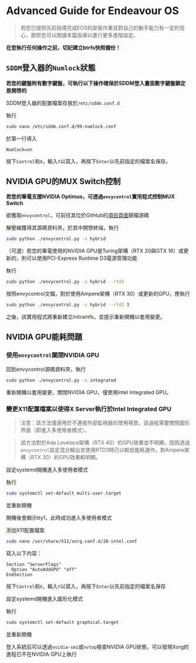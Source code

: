 # Advanced Guide for Endeavour OS
>若您已按照先前指導完成EOS的安裝作業且對自己的動手能力有一定的信心，那麽您可以閲讀本篇指導以進行更多進階設定。

**在您執行任何操作之前，切記建立btrfs快照備份！**

## `SDDM`登入器的`Numlock`狀態
**若您的鍵盤附有數字鍵盤，可執行以下操作確保於SDDM登入畫面數字鍵盤鎖定是開啓的**

SDDM登入器的配置檔案存放於`/etc/sddm.conf.d`

執行
```sh
sudo nano /etc/sddm.conf.d/99-numlock.conf
```

於第一行填入
```
Numlock=on
```

按下`Control`和`X`，輸入`Y`以寫入，再按下`Enter`以先前指定的檔案名保存。

## NVIDIA GPU的MUX Switch控制
**若您的筆電支援NVIDIA Optimus，可透過`envycontrol`實用程式控制MUX Switch**

欲獲取`envycontrol`，可前往其位於*GitHub*的[項目頁面](https://github.com/bayasdev/envycontrol)歸檔源碼

解壓縮獲得其源碼資料夾，於其中開啓終端，執行
```sh
sudo python ./envycontrol.py -s hybrid
```
（可選）若您的筆電使用的NVIDIA GPU是Turing架構（RTX 20與GTX 16）或更新的，則可以使用PCI-Express Runtime D3電源管理功能

執行
```sh
sudo python ./envycontrol.py -s hybrid --rtd3
```
按照envycontrol文檔，對於使用Ampere架構（RTX 30）或更新的GPU，應執行
```sh
sudo python ./envycontrol.py -s hybrid --rtd3 3
```

之後，該實用程式將重新建立initramfs，並提示重新開機以套用變更。

## NVIDIA GPU能耗問題

### 使用`envycontrol`關閉NVIDIA GPU
回到envycontrol源碼資料夾，執行
```sh
sudo python ./envycontrol.py -s integrated
```
重新開機以套用變更，關閉NVIDIA GPU，僅使用Intel Integrated GPU。

### 變更X11配置檔案以使得X Server執行於Intel Integrated GPU
>注意：該方法僅適用於不連接外部監視器的使用場景。該過程需要關閉圖形界面（即進入多使用者模式）。

>該方法對於Ada Lovelace架構（RTX 40）的GPU效果並不明顯，因爲透過`envycontrol`設定混合輸出並使用RTD3時已以較低能耗運作。對Ampere架構（RTX 30）的GPU效果較明顯。

設定systemd開機進入多使用者模式

執行
```sh
sudo systemctl set-default multi-user.target
```
並重新開機

開機後會顯示tty1，此時成功進入多使用者模式

添加X11配置檔案
```sh
sudo nano /usr/share/X11/xorg.conf.d/20-intel.conf
```

寫入以下内容：
```
Section "ServerFlags"
  Option "AutoAddGPU" "off"
EndSection
```
按下`Control`和`X`，輸入`Y`以寫入，再按下`Enter`以先前指定的檔案名保存

設定systemd開機進入圖形化模式

執行
```sh
sudo systemctl set-default graphical.target
```
並重新開機

登入系統后可以透過`nvidia-smi`或`nvtop`檢查NVIDIA GPU狀態，可以發現Xorg的進程已不在NVIDIA GPU上執行